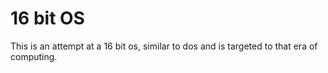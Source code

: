 # 16 bit OS
This is an attempt at a 16 bit os, similar to dos and is targeted to that era of computing.